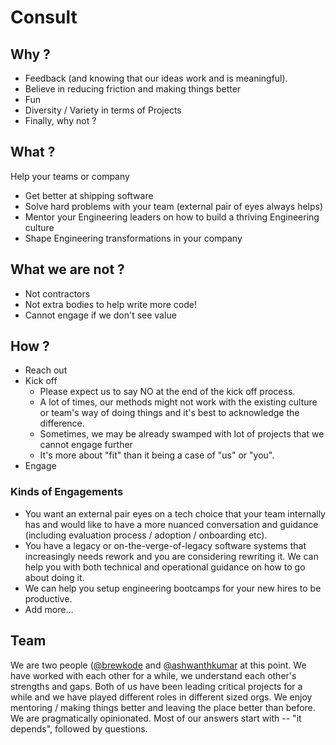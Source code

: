 # Consult

## Why ?
- Feedback (and knowing that our ideas work and is meaningful). 
- Believe in reducing friction and making things better
- Fun
- Diversity / Variety in terms of Projects
- Finally, why not ?

## What ?
Help your teams or company 
- Get better at shipping software
- Solve hard problems with your team (external pair of eyes always helps)
- Mentor your Engineering leaders on how to build a thriving Engineering culture
- Shape Engineering transformations in your company

## What we are not ?
- Not contractors
- Not extra bodies to help write more code!
- Cannot engage if we don't see value

## How ?
- Reach out
- Kick off
  - Please expect us to say NO at the end of the kick off process. 
  - A lot of times, our methods might not work with the existing culture or team's way of doing things and it's best to acknowledge the difference.
  - Sometimes, we may be already swamped with lot of projects that we cannot engage further
  - It's more about "fit" than it being a case of "us" or "you".
- Engage

### Kinds of Engagements
- You want an external pair eyes on a tech choice that your team internally has and would like to have a more nuanced conversation and guidance (including evaluation process / adoption / onboarding etc).
- You have a legacy or on-the-verge-of-legacy software systems that increasingly needs rework and you are considering rewriting it. We can help you with both technical and operational guidance on how to go about doing it.
- We can help you setup engineering bootcamps for your new hires to be productive.
- Add more...

## Team
We are two people ([@brewkode](https://github.com/brewkode) and [@ashwanthkumar](https://github.com/ashwanthkumar) at this point. We have worked with each other for a while, we understand each other's strengths and gaps. Both of us have been leading critical projects for a while and we have played different roles in different sized orgs. We enjoy mentoring / making things better and leaving the place better than before. We are pragmatically opinionated. Most of our answers start with -- "it depends", followed by questions.
